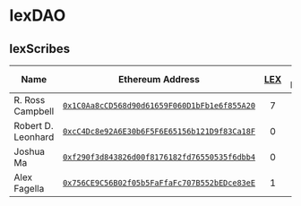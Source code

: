 # lexDAO 

## lexScribes
| Name | Ethereum Address | [LEX](https://etherscan.io/token/0x62195CFdA73F99e1BFF4881FDCFbF5c9576d3c88) | Attorney Registration |
|----------|:-------------:|:-------------:| :-------------:|
| R. Ross Campbell | [`0x1C0Aa8cCD568d90d61659F060D1bFb1e6f855A20`](https://etherscan.io/address/0x1c0aa8ccd568d90d61659f060d1bfb1e6f855a20) | 7 | NY - 5533096 |
| Robert D. Leonhard | [`0xcC4Dc8e92A6E30b6F5F6E65156b121D9f83Ca18F`](https://etherscan.io/address/0xcc4dc8e92a6e30b6f5f6e65156b121d9f83ca18f) | 0 | |
| Joshua Ma | [`0xf290f3d843826d00f8176182fd76550535f6dbb4`](https://etherscan.io/address/0xf290f3d843826d00f8176182fd76550535f6dbb4) | 0 | |
| Alex Fagella | [`0x756CE9C56B02f05b5FaFfaFc707B552bEDce83eE`](https://etherscan.io/address/0x756ce9c56b02f05b5faffafc707b552bedce83ee) | 1 | |
